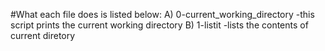#What each file does is listed below:
A) 0-current_working_directory -this script prints the current working directory
B) 1-listit -lists the contents of current diretory